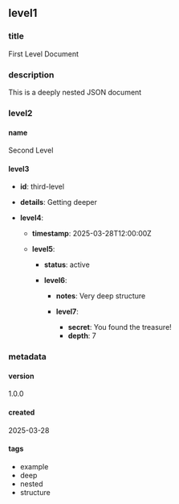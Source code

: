 ## level1

### title

First Level Document

### description

This is a deeply nested JSON document

### level2

#### name

Second Level

#### level3

- **id**:
 third-level
- **details**:
 Getting deeper
- **level4**:

  - **timestamp**:
 2025-03-28T12:00:00Z
  - **level5**:

    - **status**:
 active
    - **level6**:

      - **notes**:
 Very deep structure
      - **level7**:

        - **secret**:
 You found the treasure!
        - **depth**:
 7






### metadata

#### version

1.0.0

#### created

2025-03-28

#### tags

- example
- deep
- nested
- structure


